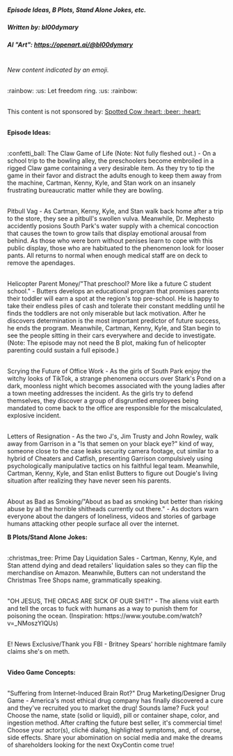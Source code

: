 <!-- Check branch!!! -->
<!-- Fucking HTML. -->
<!-- I'm trying my best to push once or twice a week but I work 70+ hour work weeks... -->
##### Episode Ideas, B Plots, Stand Alone Jokes, etc.
##### Written by: bl00dymary
##### AI "Art": https://openart.ai/@bl00dymary
<br>
<i>New content indicated by an emoji.</i>
</br>
<p><br> :rainbow: :us: Let freedom ring. :us: :rainbow: <br></p>

<p><br>This content is not sponsored by: <a href="https://www.instacart.com/products/17264814-new-glarus-beer-spotted-cow-12-fl-oz">Spotted Cow :heart: :beer: :heart: </a></p></br>
<strong> Episode Ideas: </strong>
<p><br>
:confetti_ball: The Claw Game of Life (Note: Not fully fleshed out.) - On a school trip to the bowling alley, the preschoolers become embroiled in a rigged Claw game containing a very desirable item. As they try to tip the game in their favor and distract the adults enough to keep them away from the machine, Cartman, Kenny, Kyle, and Stan work on an insanely frustrating bureaucratic matter while they are bowling.
</br></p>
<p><br>
Pitbull Vag - As Cartman, Kenny, Kyle, and Stan walk back home after a trip to the store, they see a pitbull's swollen vulva. Meanwhile, Dr. Mephesto accidently posions South Park's water supply with a chemical concoction that causes the town to grow tails that display emotional arousal from behind. As those who were born without penises learn to cope with this public display, those who are habituated to the phenomenon look for looser pants. All returns to normal when enough medical staff are on deck to remove the apendages.
</br></p>
<p><br>
Helicopter Parent Money/"That preschool? More like a future C student school." - Butters develops an educational program that promises parents their toddler will earn a spot at the region's top pre-school. He is happy to take their endless piles of cash and tolerate their constant meddling until he finds the toddlers are not only miserable but lack motivation. After he discovers determination is the most important predictor of future success, he ends the program. Meanwhile, Cartman, Kenny, Kyle, and Stan begin to see the people sitting in their cars everywhere and decide to investigate. (Note: The episode may not need the B plot, making fun of helicopter parenting could sustain a full episode.)
</br></p>
<p><br>
Scrying the Future of Office Work - As the girls of South Park enjoy the witchy looks of TikTok, a strange phenomena occurs over Stark's Pond on a dark, moonless night which becomes associated with the young ladies after a town meeting addresses the incident. As the girls try to defend themselves, they discover a group of disgruntled employees being mandated to come back to the office are responsible for the miscalculated, explosive incident.
</br></p>
<p><br>
Letters of Resignation - As the two J's, Jim Trusty and John Rowley, walk away from Garrison in a "Is that semen on your black eye?" kind of way, someone close to the case leaks security camera footage, cut similar to a hybrid of Cheaters and Catfish, presenting Garrison compulsively using psychologically manipulative tactics on his faithful legal team. Meanwhile, Cartman, Kenny, Kyle, and Stan enlist Butters to figure out Dougie's living situation after realizing they have never seen his parents.
</br></p>
<p><br>
About as Bad as Smoking/"About as bad as smoking but better than risking abuse by all the horrible shitheads currently out there." - As doctors warn everyone about the dangers of loneliness, videos and stories of garbage humans attacking other people surface all over the internet.
</br></p>
<strong> B Plots/Stand Alone Jokes: </strong>
<p><br>
:christmas_tree: Prime Day Liquidation Sales - Cartman, Kenny, Kyle, and Stan attend dying and dead retailers' liquidation sales so they can flip the merchandise on Amazon. Meanwhile, Butters can not understand the Christmas Tree Shops name, grammatically speaking.
</br></p>
<p><br>
"OH JESUS, THE ORCAS ARE SICK OF OUR SHIT!" - The aliens visit earth and tell the orcas to fuck with humans as a way to punish them for poisoning the ocean. (Inspiration: https://www.youtube.com/watch?v=_NMoszYIQUs)
</br></p>
<p><br>
E! News Exclusive/Thank you FBI - Britney Spears' horrible nightmare family claims she's on meth.
</p></br>
<strong> Video Game Concepts: </strong>
<p><br>
"Suffering from Internet-Induced Brain Rot?" Drug Marketing/Designer Drug Game - America's most ethical drug company has finally discovered a cure and they've recruited you to market the drug! Sounds lame? Fuck you! Choose the name, state (solid or liquid), pill or container shape, color, and ingestion method. After crafting the future best seller, it's commercial time! Choose your actor(s), cliché dialog, highlighted symptoms, and, of course, side effects. Share your abomination on social media and make the dreams of shareholders looking for the next OxyContin come true!
</br></p>